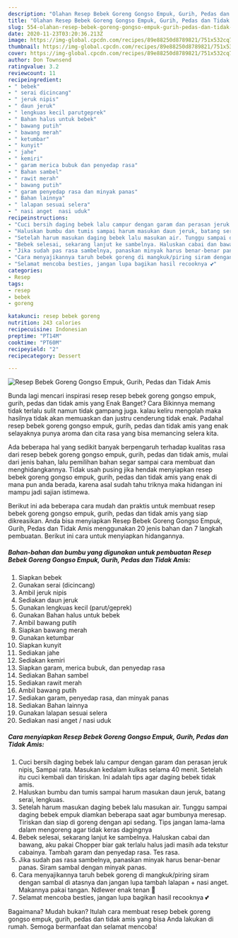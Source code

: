 ```yaml
---
description: "Olahan Resep Bebek Goreng Gongso Empuk, Gurih, Pedas dan Tidak Amis | Resep Membuat Resep Bebek Goreng Gongso Empuk, Gurih, Pedas dan Tidak Amis Yang Bisa Manjain Lidah"
title: "Olahan Resep Bebek Goreng Gongso Empuk, Gurih, Pedas dan Tidak Amis | Resep Membuat Resep Bebek Goreng Gongso Empuk, Gurih, Pedas dan Tidak Amis Yang Bisa Manjain Lidah"
slug: 554-olahan-resep-bebek-goreng-gongso-empuk-gurih-pedas-dan-tidak-amis-resep-membuat-resep-bebek-goreng-gongso-empuk-gurih-pedas-dan-tidak-amis-yang-bisa-manjain-lidah
date: 2020-11-23T03:20:36.213Z
image: https://img-global.cpcdn.com/recipes/89e88250d8789821/751x532cq70/resep-bebek-goreng-gongso-empuk-gurih-pedas-dan-tidak-amis-foto-resep-utama.jpg
thumbnail: https://img-global.cpcdn.com/recipes/89e88250d8789821/751x532cq70/resep-bebek-goreng-gongso-empuk-gurih-pedas-dan-tidak-amis-foto-resep-utama.jpg
cover: https://img-global.cpcdn.com/recipes/89e88250d8789821/751x532cq70/resep-bebek-goreng-gongso-empuk-gurih-pedas-dan-tidak-amis-foto-resep-utama.jpg
author: Don Townsend
ratingvalue: 3.2
reviewcount: 11
recipeingredient:
- " bebek"
- " serai dicincang"
- " jeruk nipis"
- " daun jeruk"
- " lengkuas kecil parutgeprek"
- " Bahan halus untuk bebek"
- " bawang putih"
- " bawang merah"
- " ketumbar"
- " kunyit"
- " jahe"
- " kemiri"
- " garam merica bubuk dan penyedap rasa"
- " Bahan sambel"
- " rawit merah"
- " bawang putih"
- " garam penyedap rasa dan minyak panas"
- " Bahan lainnya"
- " lalapan sesuai selera"
- " nasi anget  nasi uduk"
recipeinstructions:
- "Cuci bersih daging bebek lalu campur dengan garam dan perasan jeruk nipis, Sampai rata. Masukan kedalam kulkas selama 40 menit. Setelah itu cuci kembali dan tiriskan. Ini adalah tips agar daging bebek tidak amis."
- "Haluskan bumbu dan tumis sampai harum masukan daun jeruk, batang serai, lengkuas."
- "Setelah harum masukan daging bebek lalu masukan air. Tunggu sampai daging bebek empuk diamkan beberapa saat agar bumbunya meresap. Tiriskan dan siap di goreng dengan api sedang. Tips jangan lama-lama dalam mengoreng agar tidak keras dagingnya"
- "Bebek selesai, sekarang lanjut ke sambelnya. Haluskan cabai dan bawang, aku pakai Chopper biar gak terlalu halus jadi masih ada tekstur cabainya. Tambah garam dan penyedap rasa. Tes rasa."
- "Jika sudah pas rasa sambelnya, panaskan minyak harus benar-benar panas. Siram sambal dengan minyak panas."
- "Cara menyajikannya taruh bebek goreng di mangkuk/piring siram dengan sambal di atasnya dan jangan lupa tambah lalapan + nasi anget. Makannya pakai tangan. Ndlewer enak tenan 🤤"
- "Selamat mencoba besties, jangan lupa bagikan hasil recooknya 💕"
categories:
- Resep
tags:
- resep
- bebek
- goreng

katakunci: resep bebek goreng 
nutrition: 243 calories
recipecuisine: Indonesian
preptime: "PT14M"
cooktime: "PT60M"
recipeyield: "2"
recipecategory: Dessert

---
```



![Resep Bebek Goreng Gongso Empuk, Gurih, Pedas dan Tidak Amis](https://img-global.cpcdn.com/recipes/89e88250d8789821/751x532cq70/resep-bebek-goreng-gongso-empuk-gurih-pedas-dan-tidak-amis-foto-resep-utama.jpg)

Bunda lagi mencari inspirasi resep resep bebek goreng gongso empuk, gurih, pedas dan tidak amis yang Enak Banget? Cara Bikinnya memang tidak terlalu sulit namun tidak gampang juga. kalau keliru mengolah maka hasilnya tidak akan memuaskan dan justru cenderung tidak enak. Padahal resep bebek goreng gongso empuk, gurih, pedas dan tidak amis yang enak selayaknya punya aroma dan cita rasa yang bisa memancing selera kita.



Ada beberapa hal yang sedikit banyak berpengaruh terhadap kualitas rasa dari resep bebek goreng gongso empuk, gurih, pedas dan tidak amis, mulai dari jenis bahan, lalu pemilihan bahan segar sampai cara membuat dan menghidangkannya. Tidak usah pusing jika hendak menyiapkan resep bebek goreng gongso empuk, gurih, pedas dan tidak amis yang enak di mana pun anda berada, karena asal sudah tahu triknya maka hidangan ini mampu jadi sajian istimewa.


Berikut ini ada beberapa cara mudah dan praktis untuk membuat resep bebek goreng gongso empuk, gurih, pedas dan tidak amis yang siap dikreasikan. Anda bisa menyiapkan Resep Bebek Goreng Gongso Empuk, Gurih, Pedas dan Tidak Amis menggunakan 20 jenis bahan dan 7 langkah pembuatan. Berikut ini cara untuk menyiapkan hidangannya.

<!--inarticleads1-->

##### Bahan-bahan dan bumbu yang digunakan untuk pembuatan Resep Bebek Goreng Gongso Empuk, Gurih, Pedas dan Tidak Amis:

1. Siapkan  bebek
1. Gunakan  serai (dicincang)
1. Ambil  jeruk nipis
1. Sediakan  daun jeruk
1. Gunakan  lengkuas kecil (parut/geprek)
1. Gunakan  Bahan halus untuk bebek
1. Ambil  bawang putih
1. Siapkan  bawang merah
1. Gunakan  ketumbar
1. Siapkan  kunyit
1. Sediakan  jahe
1. Sediakan  kemiri
1. Siapkan  garam, merica bubuk, dan penyedap rasa
1. Sediakan  Bahan sambel
1. Sediakan  rawit merah
1. Ambil  bawang putih
1. Sediakan  garam, penyedap rasa, dan minyak panas
1. Sediakan  Bahan lainnya
1. Gunakan  lalapan sesuai selera
1. Sediakan  nasi anget / nasi uduk




<!--inarticleads2-->

##### Cara menyiapkan Resep Bebek Goreng Gongso Empuk, Gurih, Pedas dan Tidak Amis:

1. Cuci bersih daging bebek lalu campur dengan garam dan perasan jeruk nipis, Sampai rata. Masukan kedalam kulkas selama 40 menit. Setelah itu cuci kembali dan tiriskan. Ini adalah tips agar daging bebek tidak amis.
1. Haluskan bumbu dan tumis sampai harum masukan daun jeruk, batang serai, lengkuas.
1. Setelah harum masukan daging bebek lalu masukan air. Tunggu sampai daging bebek empuk diamkan beberapa saat agar bumbunya meresap. Tiriskan dan siap di goreng dengan api sedang. Tips jangan lama-lama dalam mengoreng agar tidak keras dagingnya
1. Bebek selesai, sekarang lanjut ke sambelnya. Haluskan cabai dan bawang, aku pakai Chopper biar gak terlalu halus jadi masih ada tekstur cabainya. Tambah garam dan penyedap rasa. Tes rasa.
1. Jika sudah pas rasa sambelnya, panaskan minyak harus benar-benar panas. Siram sambal dengan minyak panas.
1. Cara menyajikannya taruh bebek goreng di mangkuk/piring siram dengan sambal di atasnya dan jangan lupa tambah lalapan + nasi anget. Makannya pakai tangan. Ndlewer enak tenan 🤤
1. Selamat mencoba besties, jangan lupa bagikan hasil recooknya 💕




Bagaimana? Mudah bukan? Itulah cara membuat resep bebek goreng gongso empuk, gurih, pedas dan tidak amis yang bisa Anda lakukan di rumah. Semoga bermanfaat dan selamat mencoba!
